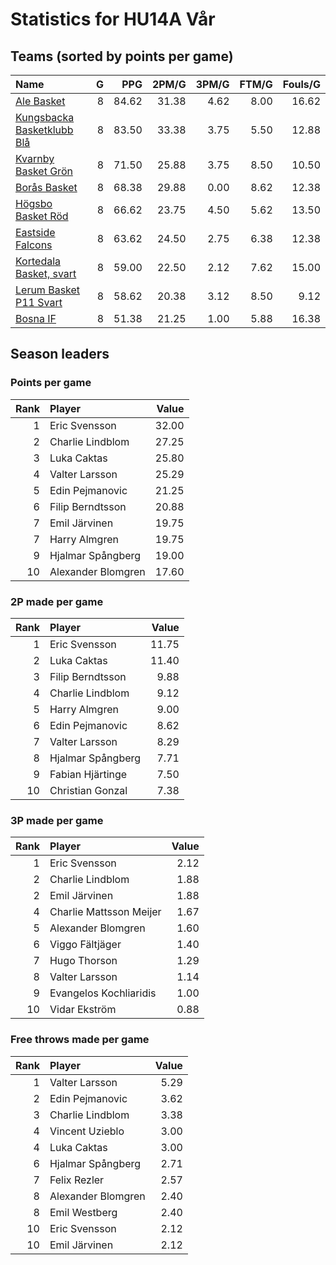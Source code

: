 # Statistics for HU14A Vår

## Teams (sorted by points per game)

| Name | G | PPG | 2PM/G | 3PM/G | FTM/G | Fouls/G |
|:-----|--:|----:|------:|------:|------:|--------:|
| [Ale Basket](hu14a_vår_team_1.md) | 8 | 84.62 | 31.38 | 4.62 | 8.00 | 16.62 |
| [Kungsbacka Basketklubb Blå](hu14a_vår_team_2.md) | 8 | 83.50 | 33.38 | 3.75 | 5.50 | 12.88 |
| [Kvarnby Basket Grön](hu14a_vår_team_3.md) | 8 | 71.50 | 25.88 | 3.75 | 8.50 | 10.50 |
| [Borås Basket](hu14a_vår_team_4.md) | 8 | 68.38 | 29.88 | 0.00 | 8.62 | 12.38 |
| [Högsbo Basket Röd](hu14a_vår_team_5.md) | 8 | 66.62 | 23.75 | 4.50 | 5.62 | 13.50 |
| [Eastside Falcons](hu14a_vår_team_6.md) | 8 | 63.62 | 24.50 | 2.75 | 6.38 | 12.38 |
| [Kortedala Basket, svart](hu14a_vår_team_7.md) | 8 | 59.00 | 22.50 | 2.12 | 7.62 | 15.00 |
| [Lerum Basket P11 Svart](hu14a_vår_team_8.md) | 8 | 58.62 | 20.38 | 3.12 | 8.50 | 9.12 |
| [Bosna IF](hu14a_vår_team_9.md) | 8 | 51.38 | 21.25 | 1.00 | 5.88 | 16.38 |

## Season leaders

### Points per game

| Rank | Player | Value |
|----:|:-------|------:|
| 1 | Eric Svensson | 32.00 |
| 2 | Charlie Lindblom | 27.25 |
| 3 | Luka Caktas | 25.80 |
| 4 | Valter Larsson | 25.29 |
| 5 | Edin Pejmanovic | 21.25 |
| 6 | Filip Berndtsson | 20.88 |
| 7 | Emil Järvinen | 19.75 |
| 7 | Harry Almgren | 19.75 |
| 9 | Hjalmar Spångberg | 19.00 |
| 10 | Alexander Blomgren | 17.60 |

### 2P made per game

| Rank | Player | Value |
|----:|:-------|------:|
| 1 | Eric Svensson | 11.75 |
| 2 | Luka Caktas | 11.40 |
| 3 | Filip Berndtsson | 9.88 |
| 4 | Charlie Lindblom | 9.12 |
| 5 | Harry Almgren | 9.00 |
| 6 | Edin Pejmanovic | 8.62 |
| 7 | Valter Larsson | 8.29 |
| 8 | Hjalmar Spångberg | 7.71 |
| 9 | Fabian Hjärtinge | 7.50 |
| 10 | Christian Gonzal | 7.38 |

### 3P made per game

| Rank | Player | Value |
|----:|:-------|------:|
| 1 | Eric Svensson | 2.12 |
| 2 | Charlie Lindblom | 1.88 |
| 2 | Emil Järvinen | 1.88 |
| 4 | Charlie Mattsson Meijer | 1.67 |
| 5 | Alexander Blomgren | 1.60 |
| 6 | Viggo Fältjäger | 1.40 |
| 7 | Hugo Thorson | 1.29 |
| 8 | Valter Larsson | 1.14 |
| 9 | Evangelos Kochliaridis | 1.00 |
| 10 | Vidar Ekström | 0.88 |

### Free throws made per game

| Rank | Player | Value |
|----:|:-------|------:|
| 1 | Valter Larsson | 5.29 |
| 2 | Edin Pejmanovic | 3.62 |
| 3 | Charlie Lindblom | 3.38 |
| 4 | Vincent Uzieblo | 3.00 |
| 4 | Luka Caktas | 3.00 |
| 6 | Hjalmar Spångberg | 2.71 |
| 7 | Felix Rezler | 2.57 |
| 8 | Alexander Blomgren | 2.40 |
| 8 | Emil Westberg | 2.40 |
| 10 | Eric Svensson | 2.12 |
| 10 | Emil Järvinen | 2.12 |

